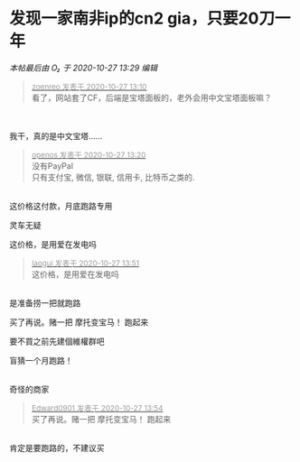 # 发现一家南非ip的cn2 gia，只要20刀一年


<i class="pstatus"> 本帖最后由 O₂ 于 2020-10-27 13:29 编辑 </i><br />
<div class="quote"><blockquote><font size="2"><a href="https://www.hostloc.com/forum.php?mod=redirect&amp;goto=findpost&amp;pid=9358670&amp;ptid=758937" target="_blank"><font color="#999999">zoenreo 发表于 2020-10-27 13:10</font></a></font><br />
看了，网站套了CF，后端是宝塔面板的，老外会用中文宝塔面板嘛？</blockquote></div><br />
<br />
我干，真的是中文宝塔......

<div class="quote"><blockquote><font size="2"><a href="https://www.hostloc.com/forum.php?mod=redirect&amp;goto=findpost&amp;pid=9358720&amp;ptid=758937" target="_blank"><font color="#999999">openos 发表于 2020-10-27 13:20</font></a></font><br />
没有PayPal<br />
只有支付宝, 微信, 银联, 信用卡, 比特币之类的.</blockquote></div><br />
这价格这付款，月底跑路专用

灵车无疑

这价格，是用爱在发电吗

<div class="quote"><blockquote><font size="2"><a href="https://www.hostloc.com/forum.php?mod=redirect&amp;goto=findpost&amp;pid=9358887&amp;ptid=758937" target="_blank"><font color="#999999">laogui 发表于 2020-10-27 13:51</font></a></font><br />
这价格，是用爱在发电吗</blockquote></div><br />
是准备捞一把就跑路

买了再说。赌一把 摩托变宝马！ 跑起来

要不買之前先建個維權群吧<img src="static/image/smiley/default/lol.gif" smilieid="12" border="0" alt="" />

盲猜一个月跑路！<br />
<br />
<img src="static/image/smiley/default/lol.gif" smilieid="12" border="0" alt="" /><img src="static/image/smiley/default/lol.gif" smilieid="12" border="0" alt="" /><img src="static/image/smiley/default/lol.gif" smilieid="12" border="0" alt="" />

奇怪的商家

<div class="quote"><blockquote><font size="2"><a href="https://www.hostloc.com/forum.php?mod=redirect&amp;goto=findpost&amp;pid=9358905&amp;ptid=758937" target="_blank"><font color="#999999">Edward0901 发表于 2020-10-27 13:54</font></a></font><br />
买了再说。赌一把 摩托变宝马！ 跑起来</blockquote></div><br />
肯定是要跑路的，不建议买
